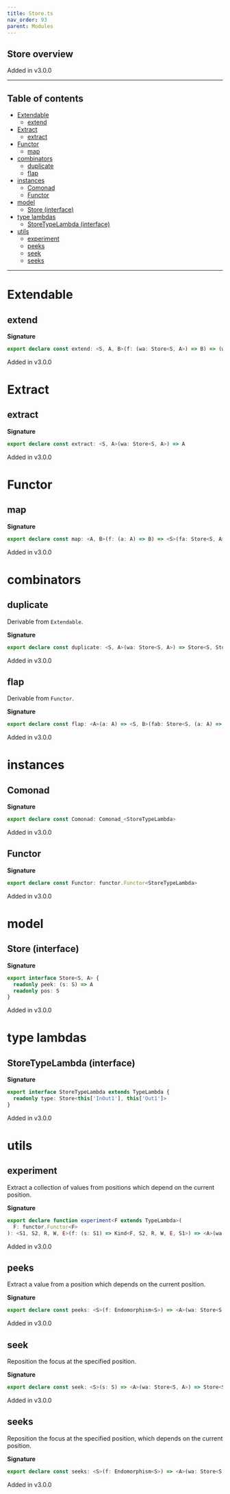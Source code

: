 ```yaml
---
title: Store.ts
nav_order: 93
parent: Modules
---
```


## Store overview

Added in v3.0.0

---

<h2 class="text-delta">Table of contents</h2>

- [Extendable](#extendable)
  - [extend](#extend)
- [Extract](#extract)
  - [extract](#extract)
- [Functor](#functor)
  - [map](#map)
- [combinators](#combinators)
  - [duplicate](#duplicate)
  - [flap](#flap)
- [instances](#instances)
  - [Comonad](#comonad)
  - [Functor](#functor-1)
- [model](#model)
  - [Store (interface)](#store-interface)
- [type lambdas](#type-lambdas)
  - [StoreTypeLambda (interface)](#storetypelambda-interface)
- [utils](#utils)
  - [experiment](#experiment)
  - [peeks](#peeks)
  - [seek](#seek)
  - [seeks](#seeks)

---

# Extendable

## extend

**Signature**

```ts
export declare const extend: <S, A, B>(f: (wa: Store<S, A>) => B) => (wa: Store<S, A>) => Store<S, B>
```

Added in v3.0.0

# Extract

## extract

**Signature**

```ts
export declare const extract: <S, A>(wa: Store<S, A>) => A
```

Added in v3.0.0

# Functor

## map

**Signature**

```ts
export declare const map: <A, B>(f: (a: A) => B) => <S>(fa: Store<S, A>) => Store<S, B>
```

Added in v3.0.0

# combinators

## duplicate

Derivable from `Extendable`.

**Signature**

```ts
export declare const duplicate: <S, A>(wa: Store<S, A>) => Store<S, Store<S, A>>
```

Added in v3.0.0

## flap

Derivable from `Functor`.

**Signature**

```ts
export declare const flap: <A>(a: A) => <S, B>(fab: Store<S, (a: A) => B>) => Store<S, B>
```

Added in v3.0.0

# instances

## Comonad

**Signature**

```ts
export declare const Comonad: Comonad_<StoreTypeLambda>
```

Added in v3.0.0

## Functor

**Signature**

```ts
export declare const Functor: functor.Functor<StoreTypeLambda>
```

Added in v3.0.0

# model

## Store (interface)

**Signature**

```ts
export interface Store<S, A> {
  readonly peek: (s: S) => A
  readonly pos: S
}
```

Added in v3.0.0

# type lambdas

## StoreTypeLambda (interface)

**Signature**

```ts
export interface StoreTypeLambda extends TypeLambda {
  readonly type: Store<this['InOut1'], this['Out1']>
}
```

Added in v3.0.0

# utils

## experiment

Extract a collection of values from positions which depend on the current position.

**Signature**

```ts
export declare function experiment<F extends TypeLambda>(
  F: functor.Functor<F>
): <S1, S2, R, W, E>(f: (s: S1) => Kind<F, S2, R, W, E, S1>) => <A>(wa: Store<S1, A>) => Kind<F, S2, R, W, E, A>
```

Added in v3.0.0

## peeks

Extract a value from a position which depends on the current position.

**Signature**

```ts
export declare const peeks: <S>(f: Endomorphism<S>) => <A>(wa: Store<S, A>) => A
```

Added in v3.0.0

## seek

Reposition the focus at the specified position.

**Signature**

```ts
export declare const seek: <S>(s: S) => <A>(wa: Store<S, A>) => Store<S, A>
```

Added in v3.0.0

## seeks

Reposition the focus at the specified position, which depends on the current position.

**Signature**

```ts
export declare const seeks: <S>(f: Endomorphism<S>) => <A>(wa: Store<S, A>) => Store<S, A>
```

Added in v3.0.0
